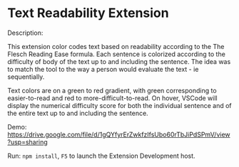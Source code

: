 # Text Readability Extension

Description:

This extension color codes text based on readability according to the The Flesch Reading Ease formula. Each sentence is colorized according to the difficulty of body of the text up to and including the sentence. The idea was to match the tool to the way a person would evaluate the text - ie sequentially.

Text colors are on a green to red gradient, with green corresponding to easier-to-read and red to more-difficult-to-read. On hover, VSCode will display the numerical difficulty score for both the individual sentence and of the entire text up to and including the sentence.

Demo: https://drive.google.com/file/d/1gQYfyrErZwkfzIfsUbo60rTbJiPdSPmV/view?usp=sharing

Run: `npm install`, `F5` to launch the Extension Development host.
